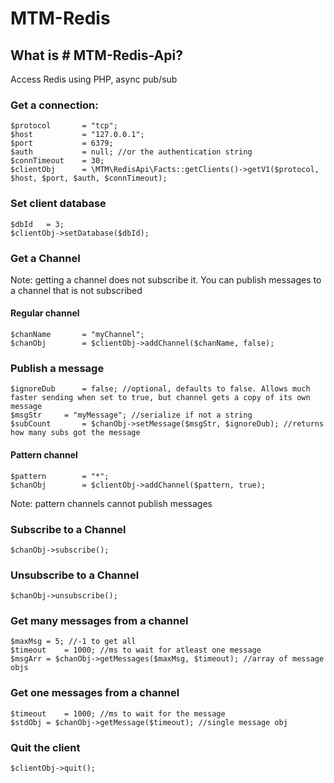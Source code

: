 # MTM-Redis

## What is # MTM-Redis-Api?

Access Redis using PHP, async pub/sub

### Get a connection:

```
$protocol		= "tcp";
$host			= "127.0.0.1";
$port			= 6379;
$auth			= null; //or the authentication string
$connTimeout	= 30;
$clientObj		= \MTM\RedisApi\Facts::getClients()->getV1($protocol, $host, $port, $auth, $connTimeout);
```

### Set client database

```
$dbId	= 3;
$clientObj->setDatabase($dbId);
```


### Get a Channel

Note: getting a channel does not subscribe it. You can publish messages to a channel that is not subscribed

#### Regular channel

```
$chanName		= "myChannel";
$chanObj		= $clientObj->addChannel($chanName, false);

```

### Publish a message

```
$ignoreDub		= false; //optional, defaults to false. Allows much faster sending when set to true, but channel gets a copy of its own message
$msgStr		= "myMessage"; //serialize if not a string
$subCount		= $chanObj->setMessage($msgStr, $ignoreDub); //returns how many subs got the message
```


#### Pattern channel

```
$pattern		= "*";
$chanObj		= $clientObj->addChannel($pattern, true);

```
Note: pattern channels cannot publish messages



### Subscribe to a Channel

```
$chanObj->subscribe();

```

### Unsubscribe to a Channel

```
$chanObj->unsubscribe();

```

### Get many messages from a channel

```
$maxMsg	= 5; //-1 to get all
$timeout	= 1000; //ms to wait for atleast one message
$msgArr	= $chanObj->getMessages($maxMsg, $timeout); //array of message objs
```

### Get one messages from a channel

```
$timeout	= 1000; //ms to wait for the message
$stdObj	= $chanObj->getMessage($timeout); //single message obj
```

### Quit the client

```
$clientObj->quit();
```





